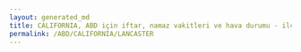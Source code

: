 ```yaml
---
layout: generated_md
title: CALIFORNIA, ABD için iftar, namaz vakitleri ve hava durumu - ilçe/eyalet seç
permalink: /ABD/CALIFORNIA/LANCASTER
---
```


<script type="text/javascript">
  var country = ABD;
  var city = CALIFORNIA;
  var state = LANCASTER;
  var lat = 72;
  var lon = 21;
</script>
